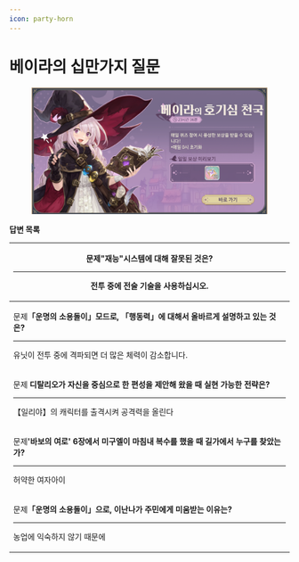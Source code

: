 ```yaml
---
icon: party-horn
---
```


# 베이라의 십만가지 질문

<figure><img src="../../.gitbook/assets/image (22).png" alt=""><figcaption></figcaption></figure>

&#x20;**답변 목록**

| <p>문제<strong>"재능"시스템에 대해 잘못된 것은?</strong></p><hr><p>전투 중에 전술 기술을 사용하십시오.</p>                                  |
| ------------------------------------------------------------------------------------------------------------- |
| <p>문제<strong>「운명의 소용돌이」모드로, 「행동력」에 대해서 올바르게 설명하고 있는 것은?</strong></p><hr><p>유닛이 전투 중에 격파되면 더 많은 체력이 감소합니다.</p> |
| <p>문제 <strong>디탈리오가 자신을 중심으로 한 편성을 제안해 왔을 때 실현 가능한 전략은?</strong></p><hr><p>【일리야】의 캐릭터를 출격시켜 공격력을 올린다</p>      |
| <p>문제<strong>'바보의 여로' 6장에서 미구엘이 마침내 복수를 했을 때 길가에서 누구를 찾았는가?</strong></p><hr><p>허약한 여자아이</p>                   |
| <p>문제<strong>「운명의 소용돌이」으로, 이난나가 주민에게 미움받는 이유는?</strong></p><hr><p>농업에 익숙하지 않기 때문에</p>                         |
